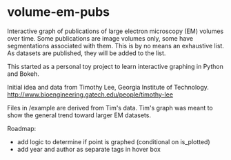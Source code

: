 # volume-em-pubs
Interactive graph of publications of large electron microscopy (EM) volumes over time. Some publications are image volumes only, some have segmentations associated with them. This is by no means an exhaustive list. As datasets are published, they will be added to the list.

This started as a personal toy project to learn interactive graphing in Python and Bokeh.

Initial idea and data from Timothy Lee, Georgia Institute of Technology. 
http://www.bioengineering.gatech.edu/people/timothy-lee

Files in /example are derived from Tim's data. Tim's graph was meant to show the general trend toward larger EM datasets.


Roadmap:
- add logic to determine if point is graphed (conditional on is_plotted)
- add year and author as separate tags in hover box
